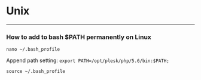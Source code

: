 # Unix

---

### How to add to bash $PATH permanently on Linux

`nano ~/.bash_profile`

Append path setting:
`export PATH=/opt/plesk/php/5.6/bin:$PATH;`

`source ~/.bash_profile`



